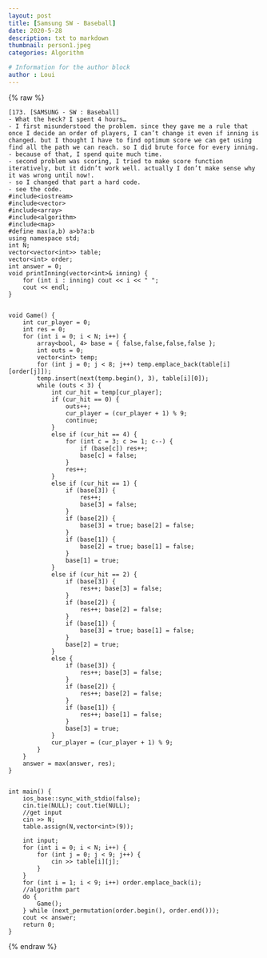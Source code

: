 ```yaml
---
layout: post
title: [Samsung SW - Baseball]
date: 2020-5-28
description: txt to markdown
thumbnail: person1.jpeg
categories: Algorithm

# Information for the author block
author : Loui
---
```


{% raw %}

	﻿[173. [SAMSUNG - SW : Baseball]
	- What the heck? I spent 4 hours…
	- I first misunderstood the problem. since they gave me a rule that once I decide an order of players, I can’t change it even if inning is changed. but I thought I have to find optimum score we can get using find all the path we can reach. so I did brute force for every inning. 
	- because of that, I spend quite much time. 
	- second problem was scoring, I tried to make score function iteratively, but it didn’t work well. actually I don’t make sense why it was wrong until now!.
	- so I changed that part a hard code.
	- see the code.
	#include<iostream>
	#include<vector>
	#include<array>
	#include<algorithm>
	#include<map>
	#define max(a,b) a>b?a:b
	using namespace std;
	int N;
	vector<vector<int>> table;
	vector<int> order;
	int answer = 0;
	void printInning(vector<int>& inning) {
		for (int i : inning) cout << i << " ";
		cout << endl;
	}
	
	
	void Game() {
		int cur_player = 0;
		int res = 0;
		for (int i = 0; i < N; i++) {
			array<bool, 4> base = { false,false,false,false };
			int outs = 0;
			vector<int> temp;
			for (int j = 0; j < 8; j++) temp.emplace_back(table[i][order[j]]);
			temp.insert(next(temp.begin(), 3), table[i][0]);
			while (outs < 3) {
				int cur_hit = temp[cur_player];
				if (cur_hit == 0) {
					outs++;
					cur_player = (cur_player + 1) % 9;
					continue;
				}
				else if (cur_hit == 4) {
					for (int c = 3; c >= 1; c--) {
						if (base[c]) res++;
						base[c] = false;
					}
					res++;
				}
				else if (cur_hit == 1) {
					if (base[3]) {
						res++;
						base[3] = false;
					}
					if (base[2]) {
						base[3] = true; base[2] = false;
					}
					if (base[1]) {
						base[2] = true; base[1] = false;
					}
					base[1] = true;
				}
				else if (cur_hit == 2) {
					if (base[3]) {
						res++; base[3] = false;
					}
					if (base[2]) {
						res++; base[2] = false;
					}
					if (base[1]) {
						base[3] = true; base[1] = false;
					}
					base[2] = true;
				}
				else {
					if (base[3]) {
						res++; base[3] = false;
					}
					if (base[2]) {
						res++; base[2] = false;
					}
					if (base[1]) {
						res++; base[1] = false;
					}
					base[3] = true;
				}
				cur_player = (cur_player + 1) % 9;
			}
		}
		answer = max(answer, res);
	}
	
	
	int main() {
		ios_base::sync_with_stdio(false);
		cin.tie(NULL); cout.tie(NULL);
		//get input
		cin >> N;
		table.assign(N,vector<int>(9));
		
		int input;
		for (int i = 0; i < N; i++) {
			for (int j = 0; j < 9; j++) {
				cin >> table[i][j];
			}
		}
		for (int i = 1; i < 9; i++) order.emplace_back(i);
		//algorithm part
		do {
			Game();
		} while (next_permutation(order.begin(), order.end()));
		cout << answer;
		return 0;
	}
	
{% endraw %}
